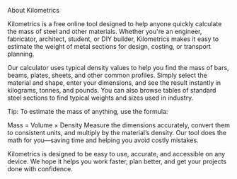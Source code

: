 About Kilometrics

Kilometrics is a free online tool designed to help anyone quickly calculate the mass of steel and other materials. Whether you're an engineer, fabricator, architect, student, or DIY builder, Kilometrics makes it easy to estimate the weight of metal sections for design, costing, or transport planning.

Our calculator uses typical density values to help you find the mass of bars, beams, plates, sheets, and other common profiles. Simply select the material and shape, enter your dimensions, and see the result instantly in kilograms, tonnes, and pounds. You can also browse tables of standard steel sections to find typical weights and sizes used in industry.

Tip: To estimate the mass of anything, use the formula:

Mass = Volume × Density
Measure the dimensions accurately, convert them to consistent units, and multiply by the material’s density. Our tool does the math for you—saving time and helping you avoid costly mistakes.

Kilometrics is designed to be easy to use, accurate, and accessible on any device. We hope it helps you work faster, plan better, and get your projects done with confidence.
